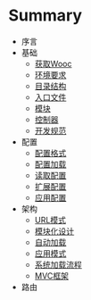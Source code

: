# Summary

* 序言
* 基础
   * [获取Wooc](base/获取Wooc.md)
   * [环境要求](base/环境要求.md)
   * [目录结构](base/目录结构.md)
   * [入口文件](base/入口文件.md)
   * [模块](base/模块.md)
   * [控制器](base/控制器.md)
   * [开发规范](base/开发规范.md)
* 配置
   * [配置格式](config/配置格式.md)
   * [配置加载](config/配置加载.md)
   * [读取配置](config/读取配置.md)
   * [扩展配置](config/扩展配置.md)
   * [应用配置](config/应用配置.md)
* 架构
   * [URL模式](architecture/URL模式.md)
   * [模块化设计](architecture/模块化设计.md)
   * [自动加载](architecture/自动加载.md)
   * [应用模式](architecture/应用模式.md)
   * [系统加载流程](architecture/系统加载流程.md)
   * [MVC框架](architecture/MVC框架.md)
* 路由

